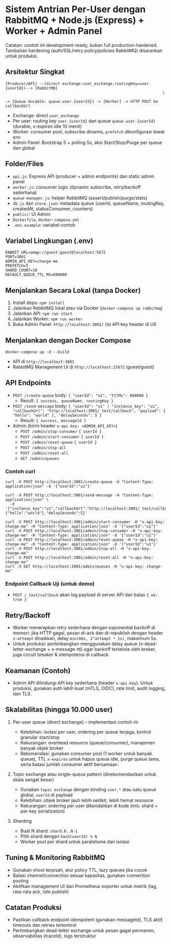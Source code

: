 # Sistem Antrian Per-User dengan RabbitMQ + Node.js (Express) + Worker + Admin Panel

Catatan: contoh ini development-ready, bukan full production-hardened. Tambahan hardening (auth/SSL/retry policy/policies RabbitMQ) disarankan untuk produksi.

## Arsitektur Singkat

```
[Producer/API] --(direct exchange:user_exchange,routingKey=user.{userId})--> [RabbitMQ]
                                                                     \
                                                                      -> [Queue durable: queue.user.{userId}] -> [Worker] -> HTTP POST ke callbackUrl
```

- Exchange: direct `user_exchange`
- Per user: routing key `user.{userId}` dan queue `queue.user.{userId}` (durable, x-expires idle 10 menit)
- Worker: consumer pool, subscribe dinamis, `prefetch` dikonfigurasi lewat env
- Admin Panel: Bootstrap 5 + polling 5s, aksi Start/Stop/Purge per queue dan global

## Folder/Files

- `api.js`: Express API (producer + admin endpoints) dan static admin panel
- `worker.js`: consumer logic (dynamic subscribe, retry/backoff sederhana)
- `queue-manager.js`: helper RabbitMQ (assert/publish/purge/stats)
- `db.js` dan `store.json`: metadata queue (userId, queueName, routingKey, createdAt, statusConsumer, counters)
- `public/`: UI Admin
- `Dockerfile`, `docker-compose.yml`
- `.env.example`: variabel contoh

## Variabel Lingkungan (.env)

```
RABBIT_URL=amqp://guest:guest@localhost:5672
PORT=3001
ADMIN_API_KEY=change-me
PREFETCH=5
SHARD_COUNT=10
DEFAULT_QUEUE_TTL_MS=600000
```

## Menjalankan Secara Lokal (tanpa Docker)

1. Install deps: `npm install`
2. Jalankan RabbitMQ lokal atau via Docker (`docker-compose up rabbitmq`)
3. Jalankan API: `npm run start`
4. Jalankan Worker: `npm run worker`
5. Buka Admin Panel: `http://localhost:3001/` (isi API key header di UI)

## Menjalankan dengan Docker Compose

```
docker-compose up -d --build
```

- API di `http://localhost:3001`
- RabbitMQ Management UI di `http://localhost:15672` (guest/guest)

## API Endpoints

- `POST /create-queue` body: `{ "userId": "u1", "ttlMs": 600000 }`
  - Result: `{ success, queueName, routingKey }`
- `POST /send-message` body: `{ "userId": "u1" | "instance_key": "u1", "callbackUrl": "http://localhost:3001/_test/callback", "payload": { "hello": "world" }, "delaySeconds": 5 }`
  - Result: `{ success, messageId }`
- Admin (kirim header `x-api-key: <ADMIN_API_KEY>`)
  - `POST /admin/stop-consumer` `{ userId }`
  - `POST /admin/start-consumer` `{ userId }`
  - `POST /admin/reset-queue` `{ userId }`
  - `POST /admin/stop-all`
  - `POST /admin/reset-all`
  - `GET /admin/queues`

### Contoh curl

```
curl -X POST http://localhost:3001/create-queue -H "Content-Type: application/json" -d '{"userId":"u1"}'

curl -X POST http://localhost:3001/send-message -H "Content-Type: application/json" \
  -d '{"instance_key":"u1","callbackUrl":"http://localhost:3001/_test/callback","payload":{"hello":"world"},"delaySeconds":5}'

curl -X POST http://localhost:3001/admin/start-consumer -H "x-api-key: change-me" -H "Content-Type: application/json" -d '{"userId":"u1"}'
curl -X POST http://localhost:3001/admin/stop-consumer -H "x-api-key: change-me" -H "Content-Type: application/json" -d '{"userId":"u1"}'
curl -X POST http://localhost:3001/admin/reset-queue -H "x-api-key: change-me" -H "Content-Type: application/json" -d '{"userId":"u1"}'
curl -X POST http://localhost:3001/admin/stop-all -H "x-api-key: change-me"
curl -X POST http://localhost:3001/admin/reset-all -H "x-api-key: change-me"
curl -X GET http://localhost:3001/admin/queues -H "x-api-key: change-me"
```

### Endpoint Callback Uji (untuk demo)

- `POST /_test/callback` akan log payload di server API dan balas `{ ok: true }`

## Retry/Backoff

- Worker menerapkan retry sederhana dengan exponential backoff di memori: jika HTTP gagal, pesan di-ack dan di-republish dengan header `x-attempt` dinaikkan, delay `min(60s, 2^attempt * 1s)`, maksimum 5x.
- Untuk produksi: pertimbangkan menggunakan delay queue (x-dead-letter-exchange + x-message-ttl) agar backoff terkelola oleh broker, juga circuit breaker & idempotensi di callback.

## Keamanan (Contoh)

- Admin API dilindungi API key sederhana (header `x-api-key`). Untuk produksi, gunakan auth lebih kuat (mTLS, OIDC), rate limit, audit logging, dan TLS.

## Skalabilitas (hingga 10.000 user)

1) Per-user queue (direct exchange) – implementasi contoh ini
   - Kelebihan: isolasi per user, ordering per queue terjaga, kontrol granular start/stop
   - Kekurangan: overhead resource (queue/consumer), manajemen banyak objek broker
   - Rekomendasi: gunakan consumer pool (1 worker untuk banyak queue), TTL `x-expires` untuk hapus queue idle, purge queue lama, serta batasi jumlah consumer aktif bersamaan.

2) Topic exchange atau single-queue pattern (direkomendasikan untuk skala sangat besar)
   - Gunakan `topic exchange` dengan binding `user.*` atau satu queue global, `userId` di payload
   - Kelebihan: objek broker jauh lebih sedikit, lebih hemat resource
   - Kekurangan: ordering per user dikendalikan di kode (mis. shard + per-key serialization)

3) Sharding
   - Buat N shard: `shard.0..N-1`
   - Pilih shard dengan `hash(userId) % N`
   - Worker pool per shard untuk paralelisme dan isolasi

## Tuning & Monitoring RabbitMQ

- Gunakan vhost terpisah, atur policy TTL, lazy queues jika cocok
- Batasi channel/connection sesuai kapasitas, gunakan connection pooling
- Aktifkan management UI dan Prometheus exporter untuk metrik (lag, rata-rata ack, rate publish)

## Catatan Produksi

- Pastikan callback endpoint idempotent (gunakan messageId), TLS aktif, timeouts dan retries terkontrol
- Pertimbangkan dead-letter exchange untuk pesan gagal permanen, observabilitas (traceId), logs terstruktur



